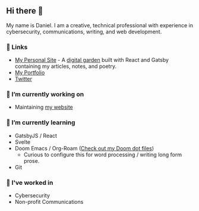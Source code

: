 
## Hi there 👋 

My name is Daniel. I am a creative, technical professional with experience in cybersecurity, communications, writing, and web development.

### 🔗 Links
- [My Personal Site](https://dschapman.com) - A [digital garden](https://dschapman.com/notes/digital-garden) built with React and Gatsby containing my articles, notes, and poetry.
- [My Portfolio](https://danielchapman.dev)
- [Twitter](https://twitter.com/ds_chapman)

### 🔭 I’m currently working on 
- Maintaining [my website](/dschapman/my-website)

### 🌱 I’m currently learning 
- GatsbyJS / React
- Svelte 
- Doom Emacs / Org-Roam ([Check out my Doom dot files](https://github.com/dschapman/.dot_files/tree/master/.doom.d))
  - Curious to configure this for word processing / writing long form prose.
- Git

### 💼 I've worked in
- Cybersecurity
- Non-profit Communications





